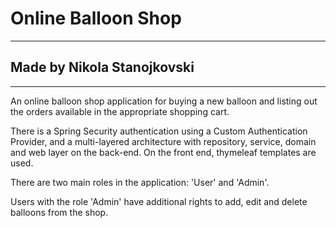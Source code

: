 # Online Balloon Shop
-----------------------------------------------------------------------------------
## Made by Nikola Stanojkovski
-----------------------------------------------------------------------------------

An online balloon shop application for buying a new balloon and listing out the orders available in the appropriate shopping cart. 

There is a Spring Security authentication using a Custom Authentication Provider, and a multi-layered architecture with repository, service, domain and web layer on the back-end. On the front end, thymeleaf templates are used.

There are two main roles in the application: 'User' and 'Admin'.

Users with the role 'Admin' have additional rights to add, edit and delete balloons from the shop.
